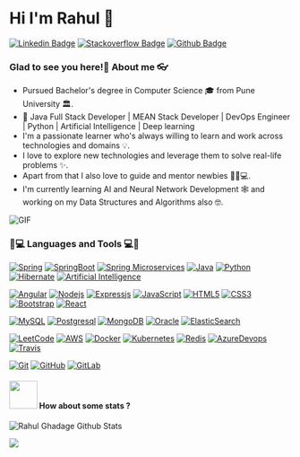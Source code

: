 
# Hi I'm Rahul 👋

[![Linkedin Badge](https://img.shields.io/badge/-Rahu_Ghadage-blue?style=flat&logo=Linkedin&logoColor=white&link=https://www.linkedin.com/in/rahul-ghadage-45a858134/)](https://www.linkedin.com/in/rahul-ghadage-9596471b8/)
[![Stackoverflow Badge](https://img.shields.io/badge/-Rahu_Ghadage-g?style=flat&logo=stackoverflow&logoColor=white&link=https://stackoverflow.com/users/8588060/rahul-ghadage)](https://stackoverflow.com/users/8588060/rahul-ghadage)
[![Github Badge](https://img.shields.io/badge/-Rahu_Ghadage-orange?style=flat&logo=github&logoColor=white&link=https://stackoverflow.com/users/8588060/rahul-ghadage)](https://stackoverflow.com/users/8588060/rahul-ghadage)


### Glad to see you here!🤩 About me 👓

- Pursued Bachelor's degree in Computer Science 🎓 from Pune University 🏛.
- 🎯 Java Full Stack Developer | MEAN Stack Developer | DevOps Engineer | Python | Artificial Intelligence | Deep learning  
- I'm a passionate learner who's always willing to learn and work across technologies and domains 💡.  
- I love to explore new technologies and leverage them to solve real-life problems ✨.
- Apart from that I also love to guide and mentor newbies 👨🏻💻.  
- I'm currently learning AI and Neural Network Development 🕸 and working on my Data Structures and Algorithms also 🤓.


<img align="center" alt="GIF" src="https://media.giphy.com/media/836HiJc7pgzy8iNXCn/giphy.gif" />



### 👨💻 Languages and Tools 💻👨
[![Spring](https://img.shields.io/badge/-Spring-g?style=flat&logo=spring&logoColor=white&link=https://github.com/rahul-ghadge)](https://github.com/rahul-ghadge) 
[![SpringBoot](https://img.shields.io/badge/-Springboot-black?style=flat&logo=spring&link=https://github.com/rahul-ghadge)](https://github.com/rahul-ghadge) 
[![Spring Microservices](https://img.shields.io/badge/-Spring_Microservices-g?style=flat&logo=spring&logoColor=white&link=https://github.com/rahul-ghadge)](https://github.com/rahul-ghadge) 
[![Java](https://img.shields.io/badge/Java-orange?style=flat&logo=java&logoColor=white&link=https://github.com/rahul-ghadge)](https://github.com/rahul-ghadge) 
[![Python](https://img.shields.io/badge/-Python-black?style=flat&logo=python&link=https://github.com/rahul-ghadge)](https://github.com/rahul-ghadge) 
[![Hibernate](https://img.shields.io/badge/-Hibernate-black?style=flat&logo=hibernate&link=https://github.com/rahul-ghadge)](https://github.com/rahul-ghadge) 
[![Artificial Intelligence](https://img.shields.io/badge/-Artificial_Intelligence-orange?style=flat&logo=ArtificialIntelligence&link=https://github.com/rahul-ghadge)](https://github.com/rahul-ghadge) 


[![Angular](https://img.shields.io/badge/-Angular-red?style=flat&logo=angular&link=https://github.com/rahul-ghadge)](https://github.com/rahul-ghadge) 
[![Nodejs](https://img.shields.io/badge/-NodeJS-black?style=flat&logo=Node.js&link=https://github.com/rahul-ghadge)](https://github.com/rahul-ghadge) 
[![Expressjs](https://img.shields.io/badge/-ExpressJS-black?style=flat&logo=Express.js&link=https://github.com/rahul-ghadge)](https://github.com/rahul-ghadge) 
[![JavaScript](https://img.shields.io/badge/-JavaScript-black?style=flat&logo=javascript&link=https://github.com/rahul-ghadge)](https://github.com/rahul-ghadge) 
[![HTML5](https://img.shields.io/badge/-HTML5-E34F26?style=flat&logo=html5&logoColor=white&link=https://github.com/rahul-ghadge)](https://github.com/rahul-ghadge) 
[![CSS3](https://img.shields.io/badge/-CSS3-1572B6?style=flat&logo=css3&link=https://github.com/rahul-ghadge)](https://github.com/rahul-ghadge) 
[![Bootstrap](https://img.shields.io/badge/-Bootstrap-563D7C?style=flat&logo=bootstrap&link=https://github.com/rahul-ghadge)](https://github.com/rahul-ghadge) 
[![React](https://img.shields.io/badge/-React-black?style=flat&logo=react&link=https://github.com/rahul-ghadge)](https://github.com/rahul-ghadge) 


[![MySQL](https://img.shields.io/badge/-MySQL-black?style=flat&logo=mysql&link=https://github.com/rahul-ghadge)](https://github.com/rahul-ghadge)
[![Postgresql](https://img.shields.io/badge/-PostgreSQL-blue?style=flat&logo=postgresql&link=https://github.com/rahul-ghadge)](https://github.com/rahul-ghadge)
[![MongoDB](https://img.shields.io/badge/-MongoDB-orange?style=flat&logo=mongodb&link=https://github.com/rahul-ghadge)](https://github.com/rahul-ghadge)
[![Oracle](https://img.shields.io/badge/-OracleDB-red?style=flat&logo=oracle&link=https://github.com/rahul-ghadge)](https://github.com/rahul-ghadge)
[![ElasticSearch](https://img.shields.io/badge/-ElasticSearch-olive?style=flat&logo=elasticsearch&link=https://github.com/rahul-ghadge)](https://github.com/rahul-ghadge)

  
[![LeetCode](https://img.shields.io/badge/-LeetCode-02569B?style=flat&logo=leetCode&link=https://github.com/rahul-ghadge)](https://github.com/rahul-ghadge)
[![AWS](https://img.shields.io/badge/-AWS-orange?style=flat&logo=aws&link=https://github.com/rahul-ghadge)](https://github.com/rahul-ghadge) 
[![Docker](https://img.shields.io/badge/-Docker-black?style=flat&logo=docker&link=https://github.com/rahul-ghadge)](https://github.com/rahul-ghadge) 
[![Kubernetes](https://img.shields.io/badge/-Kubernetes-blue?style=flat&logo=kubenetes&link=https://github.com/rahul-ghadge)](https://github.com/rahul-ghadge) 
[![Redis](https://img.shields.io/badge/-Redis-black?style=flat&logo=redis&link=https://github.com/rahul-ghadge)](https://github.com/rahul-ghadge) 
[![AzureDevops](https://img.shields.io/badge/-AzureDevops-0175C2?style=flat&logo=azureDevops&link=https://github.com/rahul-ghadge)](https://github.com/rahul-ghadge) 
[![Travis](https://img.shields.io/badge/-Travis-red?style=flat&logo=travis&link=https://github.com/rahul-ghadge)](https://github.com/rahul-ghadge) 


[![Git](https://img.shields.io/badge/-Git-black?style=flat&logo=git&link=https://github.com/rahul-ghadge)](https://github.com/rahul-ghadge) 
[![GitHub](https://img.shields.io/badge/-GitHub-181717?style=flat&logo=github&link=https://github.com/rahul-ghadge)](https://github.com/rahul-ghadge)
[![GitLab](https://img.shields.io/badge/-GitLab-181717?style=flat&logo=gitlab&link=https://github.com/rahul-ghadge)](https://gitlab.com/rahul-ghadge) 


#### <img src="https://media.giphy.com/media/VgCDAzcKvsR6OM0uWg/giphy.gif" width="50"> How about some stats ?
![Rahul Ghadage Github Stats](https://github-readme-stats.vercel.app/api?username=rahul-ghadge&count_private=true&show_icons=true&title_color=fff&icon_color=79ff97&text_color=9f9f9f&bg_color=151515)

<a href="https://github.com/rahul-ghadge">
  <img align="center" src="https://github-readme-stats.vercel.app/api/top-langs/?username=rahul-ghadge&theme=radical" />
</a>

<!--
<p align="center"> 
  Visitor count<br>
  <img src="https://profile-counter.glitch.me/rahul-ghadge/count.svg" />
</p>
-->

